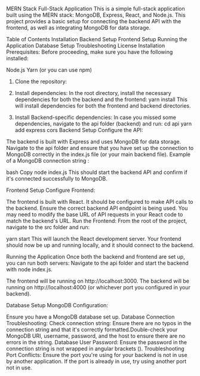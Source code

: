 MERN Stack Full-Stack Application
This is a simple full-stack application built using the MERN stack: MongoDB, Express, React, and Node.js. This project provides a basic setup for connecting the backend API with the frontend, as well as integrating MongoDB for data storage.

Table of Contents
Installation
Backend Setup
Frontend Setup
Running the Application
Database Setup
Troubleshooting
License
Installation
Prerequisites:
Before proceeding, make sure you have the following installed:

Node.js
Yarn (or you can use npm)
1. Clone the repository:
2. Install dependencies:
In the root directory, install the necessary dependencies for both the backend and the frontend:
yarn install
This will install dependencies for both the frontend and backend directories.

4. Install Backend-specific dependencies:
In case you missed some dependencies, navigate to the api folder (backend) and run:
cd api
yarn add express cors
Backend Setup
Configure the API:

The backend is built with Express and uses MongoDB for data storage.
Navigate to the api folder and ensure that you have set up the connection to MongoDB correctly in the index.js file (or your main backend file).
Example of a MongoDB connection string :

bash
Copy
node index.js
This should start the backend API and confirm if it's connected successfully to MongoDB.

Frontend Setup
Configure Frontend:

The frontend is built with React. It should be configured to make API calls to the backend.
Ensure the correct backend API endpoint is being used. You may need to modify the base URL of API requests in your React code to match the backend's URL.
Run the Frontend: From the root of the project, navigate to the src folder and run:

yarn start
This will launch the React development server. Your frontend should now be up and running locally, and it should connect to the backend.

Running the Application
Once both the backend and frontend are set up, you can run both servers:
Navigate to the api folder and start the backend with node index.js.


The frontend will be running on http://localhost:3000.
The backend will be running on http://localhost:4000 (or whichever port you configured in your backend).


Database Setup
MongoDB Configuration:

Ensure you have a MongoDB database set up. 
Database Connection Troubleshooting:
Check connection string: Ensure there are no typos in the connection string and that it's correctly formatted.Double-check your MongoDB URI, username, password, and the host to ensure there are no errors in the string.
Database User Password: Ensure the password in the connection string is not wrapped in angular brackets (<password>).
Troubleshooting
Port Conflicts: Ensure the port you're using for your backend is not in use by another application. If the port is already in use, try using another port not in use.


